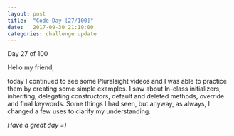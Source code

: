 ```yaml
---
layout: post
title:  "Code Day [27/100]"
date:   2017-09-30 21:19:00
categories: challenge update
---
```


Day 27 of 100

Hello my friend,

today I continued to see some Pluralsight videos and I was able to practice them by creating some simple examples. I saw about In-class initializers, inheriting, delegating constructors, default and deleted methods, override and final keywords. Some things I had seen, but anyway, as always, I changed a few uses to clarify my understanding.

_Have a great day =)_